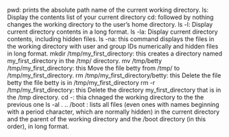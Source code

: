 pwd: prints the absolute path name of the current working directory.
ls: Display the contents list of your current directory
cd: followed by nothing changes the working directory to the user’s home directory.
ls -l: Display current directory contents in a long format.
ls -la: Display current directory contents, including hidden files.
ls -na: this command displays the files in the working directory  with user and group IDs numerically and hidden files in long format.
mkdir /tmp/my_first_directory: this creates a directory named my_first_directory in the /tmp/ directory.
mv /tmp/betty /tmp/my_first_directory: this Move the file betty from /tmp/ to /tmp/my_first_directory.
rm /tmp/my_first_directory/betty: this Delete the file betty the file betty is in /tmp/my_first_directory
rm -r /tmp/my_first_directory: this Delete the directory my_first_directory that is in the /tmp directory.
cd -: thia chnaged the working directory to the the previous one
ls -al . .. /boot :  lists all files (even ones with names beginning with a period character, which are normally hidden) in the current directory and the parent of the working directory and the /boot directory (in this order), in long format.
